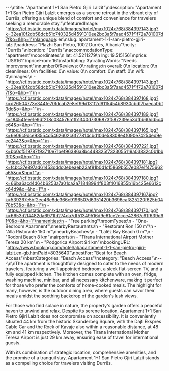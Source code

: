 ---\ntitle: "Apartament 1+1 San Pietro Gjiri Lalzit"\ndescription: "Apartament 1+1 San Pietro Gjiri Lalzit emerges as a serene retreat in the vibrant city of Durrës, offering a unique blend of comfort and convenience for travelers seeking a memorable stay."\nfeaturedImage: "https://cf.bstatic.com/xdata/images/hotel/max1024x768/384397143.jpg?k=32ea10f2db58dcb51c740325d4591310ee2bc3a5f7aad4571f1f72a781007d7f&o=&hp=1"\nlanguage: en\nslug: apartament-1-1-san-pietro-gjiri-lalzit\naddress: "Plazhi San Pietro, 1002 Durrës, Albania"\ncity: "Durrës"\nlocation: "Durrës"\naccommodationType: "apartment"\ncoordinates:\n  lat: 41.5211279\n  lng: 19.5151561\nprice: "US$161"\npriceFrom: 161\nstarRating: 3\nratingWords: "Needs Improvement"\nnumberOfReviews: 0\nratings:\n  overall: 0\n  location: 0\n  cleanliness: 0\n  facilities: 0\n  value: 0\n  comfort: 0\n  staff: 0\n  wifi: 0\nimages:\n  - "https://cf.bstatic.com/xdata/images/hotel/max1024x768/384397143.jpg?k=32ea10f2db58dcb51c740325d4591310ee2bc3a5f7aad4571f1f72a781007d7f&o=&hp=1"\n  - "https://cf.bstatic.com/xdata/images/hotel/max1024x768/384397168.jpg?k=d26504773e344fe70fdcab2e8ef99d131f2d9115454b8930cbdf7baeca0bf3dd&o=&hp=1"\n  - "https://cf.bstatic.com/xdata/images/hotel/max1024x768/384397189.jpg?k=18454feee1e9df218c034576a1fb1340d7306873f587239e53dfbb60dd5c4e64&o=&hp=1"\n  - "https://cf.bstatic.com/xdata/images/hotel/max1024x768/384397165.jpg?k=6e06c9dce93554d5462602c6f77814cbd10de58308e4f090e74254ed9eec2443&o=&hp=1"\n  - "https://cf.bstatic.com/xdata/images/hotel/max1024x768/384397221.jpg?k=bb0cf519787f93710e71bef96386a8bc448325f7323055119a03832c0b1bb3f0&o=&hp=1"\n  - "https://cf.bstatic.com/xdata/images/hotel/max1024x768/384397181.jpg?k=fcbc37e897ad61453dddc0ebeaeb23af81b0d1c15869b557e087e1f475662a65&o=&hp=1"\n  - "https://cf.bstatic.com/xdata/images/hotel/max1024x768/384397180.jpg?k=66ba6acd4d64b6253a7a01ca2a71848994f803f4016855b16b425e6612cc64d9&o=&hp=1"\n  - "https://cf.bstatic.com/xdata/images/hotel/max1024x768/384397167.jpg?k=539267e5bf2ec46e8de366c9196507d6351420b3696caf825220f625b0478b53&o=&hp=1"\n  - "https://cf.bstatic.com/xdata/images/hotel/max1024x768/384397170.jpg?k=6653d2f4482da6971fd274da7df51349516d9e61ce2ecce42867c91f639d91f0&o=&hp=1"\namenities:\n  - "Free parking"\nroomTypes:\n  - "One-Bedroom Apartment"\nnearbyRestaurants:\n  - "Restorant Ron 150 m"\n  - "Alla Ristorante 150 m"\nnearbyBeaches:\n  - "Lalëz Bay Beach 0 m"\n  - "Rodoni Beach 8 km"\nairports:\n  - "Tirana International Airport Mother Teresa 20 km"\n  - "Podgorica Airport 94 km"\nbookingURL: "https://www.booking.com/hotel/al/apartament-1-1-san-pietro-gjiri-lalzit.en-gb.html?aid=8035640"\nbestFor: "Best for Beach Access"\nbestCategories: "Beach Access"\ncategory: "Beach Access"\n---\n\nThe apartment is thoughtfully designed to cater to the needs of modern travelers, featuring a well-appointed bedroom, a sleek flat-screen TV, and a fully equipped kitchen. The kitchen comes complete with an oven, fridge, washing machine, minibar, and all necessary kitchenware, making it perfect for those who prefer the comforts of home-cooked meals. The highlight for many, however, is the outdoor dining area, where guests can savor their meals amidst the soothing backdrop of the garden's lush views.

For those who find solace in nature, the property's garden offers a peaceful haven to unwind and relax. Despite its serene location, Apartament 1+1 San Pietro Gjiri Lalzit does not compromise on accessibility. It is conveniently situated 44 km from the historic Skanderbeg Square, with the Dajti Ekspres Cable Car and the Rock of Kavaje also within a reasonable distance, at 48 km and 41 km respectively. Moreover, the Tirana International Mother Teresa Airport is just 29 km away, ensuring ease of travel for international guests.

With its combination of strategic location, comprehensive amenities, and the promise of a tranquil stay, Apartament 1+1 San Pietro Gjiri Lalzit stands as a compelling choice for travelers visiting Durrës.